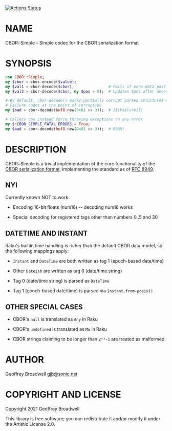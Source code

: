 [![Actions Status](https://github.com/japhb/CBOR-Simple/workflows/test/badge.svg)](https://github.com/japhb/CBOR-Simple/actions)

NAME
====

CBOR::Simple - Simple codec for the CBOR serialization format

SYNOPSIS
========

```raku
use CBOR::Simple;
my $cbor = cbor-encode($value);
my $val1 = cbor-decode($cbor);               # Fails if more data past first decoded value
my $val2 = cbor-decode($cbor, my $pos = 0);  # Updates $pos after decoding first value

# By default, cbor-decode() marks partially corrupt parsed structures with
# Failure nodes at the point of corruption
my $bad = cbor-decode(buf8.new(0x81 xx 3));  # [[[Failure]]]

# Callers can instead force throwing exceptions on any error
my $*CBOR_SIMPLE_FATAL_ERRORS = True;
my $bad = cbor-decode(buf8.new(0x81 xx 3));  # BOOM!
```

DESCRIPTION
===========

CBOR::Simple is a trivial implementation of the core functionality of the [CBOR serialization format](https://cbor.io/), implementing the standard as of [RFC 8949](https://tools.ietf.org/html/rfc8949).

NYI
---

Currently known NOT to work:

  * Encoding 16-bit floats (num16) -- decoding num16 works

  * Special decoding for registered tags other than numbers 0..5 and 30

DATETIME AND INSTANT
--------------------

Raku's builtin time handling is richer than the default CBOR data model, so the following mappings apply:

  * `Instant` and `DateTime` are both written as tag 1 (epoch-based date/time)

  * Other `Dateish` are written as tag 0 (date/time string)

  * Tag 0 (date/time string) is parsed as `DateTime`

  * Tag 1 (epoch-based date/time) is parsed via `Instant.from-posix()`

OTHER SPECIAL CASES
-------------------

  * CBOR's `null` is translated as `Any` in Raku

  * CBOR's `undefined` is translated as `Mu` in Raku

  * CBOR strings claiming to be longer than `2⁶‭³‭-1` are treated as malformed

AUTHOR
======

Geoffrey Broadwell <gjb@sonic.net>

COPYRIGHT AND LICENSE
=====================

Copyright 2021 Geoffrey Broadwell

This library is free software; you can redistribute it and/or modify it under the Artistic License 2.0.

